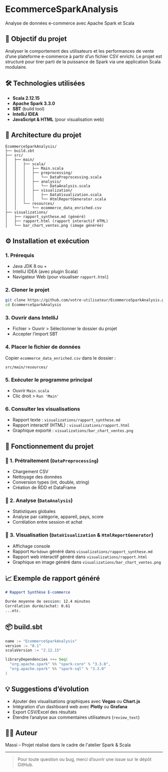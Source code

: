 # EcommerceSparkAnalysis

Analyse de données e-commerce avec Apache Spark et Scala

## 🧩 Objectif du projet
Analyser le comportement des utilisateurs et les performances de vente d’une plateforme e-commerce à partir d’un fichier CSV enrichi. Le projet est structuré pour tirer parti de la puissance de Spark via une application Scala modulaire.

## 🛠️ Technologies utilisées
- **Scala 2.12.15**
- **Apache Spark 3.3.0**
- **SBT** (build tool)
- **IntelliJ IDEA**
- **JavaScript & HTML** (pour visualisation web)

## 📁 Architecture du projet
```
EcommerceSparkAnalysis/
├── build.sbt
├── src/
│   ├── main/
│   │   ├── scala/
│   │   │   ├── Main.scala
│   │   │   ├── preprocessing/
│   │   │   │   └── DataPreprocessing.scala
│   │   │   ├── analysis/
│   │   │   │   └── DataAnalysis.scala
│   │   │   ├── visualization/
│   │   │   │   ├── DataVisualization.scala
│   │   │   │   └── HtmlReportGenerator.scala
│   │   └── resources/
│   │       └── ecommerce_data_enriched.csv
├── visualizations/
│   ├── rapport_synthese.md (généré)
│   ├── rapport.html (rapport interactif HTML)
│   └── bar_chart_ventes.png (image générée)
```

## ⚙️ Installation et exécution

### 1. Prérequis
- Java JDK 8 ou +
- IntelliJ IDEA (avec plugin Scala)
- Navigateur Web (pour visualiser `rapport.html`)

### 2. Cloner le projet
```bash
git clone https://github.com/votre-utilisateur/EcommerceSparkAnalysis.git
cd EcommerceSparkAnalysis
```

### 3. Ouvrir dans IntelliJ
- Fichier > Ouvrir > Sélectionner le dossier du projet
- Accepter l’import SBT

### 4. Placer le fichier de données
Copier `ecommerce_data_enriched.csv` dans le dossier :
```
src/main/resources/
```

### 5. Exécuter le programme principal
- Ouvrir `Main.scala`
- Clic droit > `Run 'Main'`

### 6. Consulter les visualisations
- Rapport texte : `visualizations/rapport_synthese.md`
- Rapport interactif (HTML) : `visualizations/rapport.html`
- Graphique exporté : `visualizations/bar_chart_ventes.png`

## 🧪 Fonctionnement du projet

### 🔹 1. Prétraitement (`DataPreprocessing`)
- Chargement CSV
- Nettoyage des données
- Conversion types (int, double, string)
- Création de RDD et DataFrame

### 🔹 2. Analyse (`DataAnalysis`)
- Statistiques globales
- Analyse par catégorie, appareil, pays, score
- Corrélation entre session et achat

### 🔹 3. Visualisation (`DataVisualization` & `HtmlReportGenerator`)
- Affichage console
- Rapport `Markdown` généré dans `visualizations/rapport_synthese.md`
- Rapport web interactif généré dans `visualizations/rapport.html`
- Graphique en image généré dans `visualizations/bar_chart_ventes.png`

## 📈 Exemple de rapport généré
```markdown
# Rapport Synthèse E-commerce

Durée moyenne de session: 12.4 minutes
Corrélation durée/achat: 0.61
...etc.
```

## 📦 build.sbt
```scala
name := "EcommerceSparkAnalysis"
version := "0.1"
scalaVersion := "2.12.15"

libraryDependencies ++= Seq(
  "org.apache.spark" %% "spark-core" % "3.3.0",
  "org.apache.spark" %% "spark-sql" % "3.3.0"
)
```

## 💡 Suggestions d’évolution
- Ajouter des visualisations graphiques avec **Vegas** ou **Chart.js**
- Intégration d’un dashboard web avec **Plotly** ou **Grafana**
- Export CSV/Excel des résultats
- Étendre l’analyse aux commentaires utilisateurs (`review_text`)

## 👨‍💻 Auteur
Massi – Projet réalisé dans le cadre de l'atelier Spark & Scala

---

> Pour toute question ou bug, merci d’ouvrir une issue sur le dépôt GitHub.
